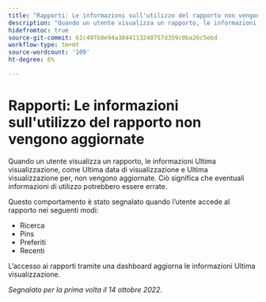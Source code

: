 ```yaml
---
title: "Rapporti: Le informazioni sull'utilizzo del rapporto non vengono aggiornate"
description: "Quando un utente visualizza un rapporto, le informazioni Ultima visualizzazione, come Ultima data di visualizzazione e Ultima visualizzazione per, non vengono aggiornate. Ciò significa che qualsiasi informazione sull'utilizzo può essere errata."
hidefromtoc: true
source-git-commit: 61c497b0e94a3844113240757d359c0ba26c5ebd
workflow-type: tm+mt
source-wordcount: '109'
ht-degree: 6%

---
```



# Rapporti: Le informazioni sull&#39;utilizzo del rapporto non vengono aggiornate

Quando un utente visualizza un rapporto, le informazioni Ultima visualizzazione, come Ultima data di visualizzazione e Ultima visualizzazione per, non vengono aggiornate. Ciò significa che eventuali informazioni di utilizzo potrebbero essere errate.

Questo comportamento è stato segnalato quando l’utente accede al rapporto nei seguenti modi:

* Ricerca
* Pins
* Preferiti
* Recenti

L’accesso ai rapporti tramite una dashboard aggiorna le informazioni Ultima visualizzazione.

_Segnalato per la prima volta il 14 ottobre 2022._

